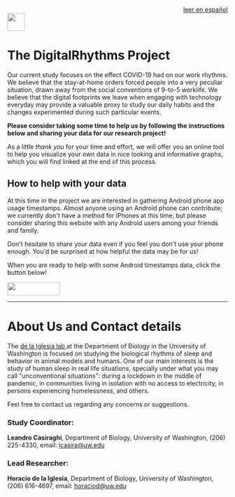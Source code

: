 <div style="text-align: right"><a href="https://delaiglesialab.github.io/DigitalRhythmsProject/es">leer en español</a></div>

<img src="https://icons-for-free.com/iconfiles/png/512/Android-1320568265274623818.png" height="40" width="40">

# The DigitalRhythms Project

Our current study focuses on the effect COVID-19 had on our work rhythms. We believe that the stay-at-home orders forced people into a very peculiar situation, drawn away from the social conventions of 9-to-5 worklife. We believe that the digital footprints we leave when engaging with technology everyday may provide a valuable proxy to study our daily habits and the changes experimented during such particular events.

**Please consider taking some time to help us by following the instructions below and sharing your data for our research project!**

As a little *thank you* for your time and effort, we will offer you an online tool to help you visualize your own data in nice looking and informative graphs, which you will find linked at the end of this process.

## How to help with your data


At this time in the project we are interested in gathering Android phone app usage timestamps. Almost anyone using an Android phone can contribute; we currently don't have a method for iPhones at this time, but please consider sharing this website with any Android users among your friends and family.

Don't hesitate to share your data even if you feel you don't use your phone enough. You'd be surprised at how helpful the data may be for us!

When you are ready to help with some Android timestamps data, click the button below!

[<img src="https://user-images.githubusercontent.com/42762378/101787108-bd8e1980-3b24-11eb-93db-17a75fb16952.png" height="30" width="120">](https://delaiglesialab.github.io/DigitalRhythmsProject/1_android_landing_page)

<hr>

# About Us and Contact details

The <a href="http://depts.washington.edu/delaiglesialab/wordpress/">de la Iglesia lab </a> at the Department of Biology in the University of Washington is focused on studying the biological rhythms of sleep and behavior in animal models and humans. One of our main interests is the study of human sleep in real life situations, specially under what you may call "unconventional situations": during a lockdown in the middle of pandemic, in communities living in isolation with no access to electricity, in persons experiencing homelessness, and others.

Feel free to contact us regarding any concerns or suggestions.

### Study Coordinator:

**Leandro Casiraghi**, Department of Biology, University of Washington, (206) 225-4330,
email: <a href="mailto:lcasira@uw.edu">lcasira@uw.edu</a>

### Lead Researcher:

**Horacio de la Iglesia**, Department of Biology, University of Washington, (206) 616-4697,
email: <a href="mailto:horaciod@uw.edu">horaciod@uw.edu</a>
